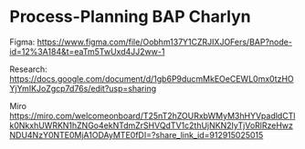 # Process-Planning BAP Charlyn

Figma:
https://www.figma.com/file/Oobhm137Y1CZRJIXJOFers/BAP?node-id=12%3A184&t=eaTm5TwUxd4JJ2ww-1

Research:
https://docs.google.com/document/d/1gb6P9ducmMkEOeCEWL0mx0tzHOYjYmIKJoZgcp7d76s/edit?usp=sharing

Miro
https://miro.com/welcomeonboard/T25nT2hZOURxbWMyM3hHYVpadldCTlk0NkxhUWRKN1hZNGo4ekNTdmZrSHVQdTV1c2thUjNKN2IyTjVoRlRzeHwzNDU4NzY0NTE0MjA1ODAyMTE0fDI=?share_link_id=912915025015
